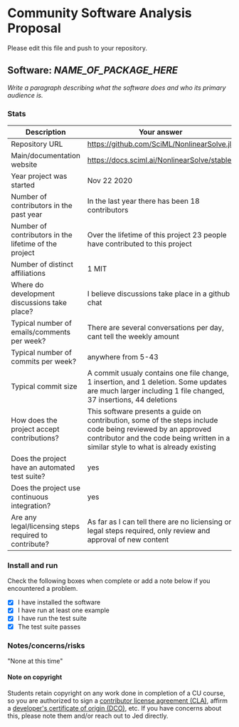 # Community Software Analysis Proposal
Please edit this file and push to your repository.

## Software: *NAME_OF_PACKAGE_HERE*

*Write a paragraph describing what the software does and who its
primary audience is.*

### Stats

| Description | Your answer |
|---------|-----------|
| Repository URL | https://github.com/SciML/NonlinearSolve.jl   |
| Main/documentation website |   https://docs.sciml.ai/NonlinearSolve/stable/ |
| Year project was started | Nov 22 2020  |
| Number of contributors in the past year | In the last year there has been 18 contributors |
| Number of contributors in the lifetime of the project | Over the lifetime of this project 23 people have contributed to this project  |
| Number of distinct affiliations | 1 MIT |
| Where do development discussions take place? | I believe discussions take place in a github chat  |
| Typical number of emails/comments per week? | There are several conversations per day, cant tell the weekly amount |
| Typical number of commits per week? | anywhere from 5-43 |
| Typical commit size | A commit usualy contains one file change, 1 insertion, and 1 deletion. Some updates are much larger including 1 file changed, 37 insertions, 44 deletions |
| How does the project accept contributions? | This software presents a guide on contribution, some of the steps include code being reviewed by an approved contributor and the code being written in a similar style to what is already existing  |
| Does the project have an automated test suite? | yes |
| Does the project use continuous integration? | yes|
| Are any legal/licensing steps required to contribute? | As far as I can tell there are no liciensing or legal steps required, only review and approval of new content|

### Install and run

Check the following boxes when complete or add a note below if you
encountered a problem.

- [x] I have installed the software
- [x] I have run at least one example
- [x] I have run the test suite
- [x] The test suite passes

### Notes/concerns/risks

"None at this time"

#### Note on copyright
Students retain copyright on any work done in completion of a CU
course, so you are authorized to sign a [contributor license
agreement (CLA)](https://en.wikipedia.org/wiki/Contributor_License_Agreement),
affirm a [developer's certificate of
origin (DCO)](https://en.wikipedia.org/wiki/Developer_Certificate_of_Origin),
etc.  If you have concerns about this, please note them and/or reach
out to Jed directly.
